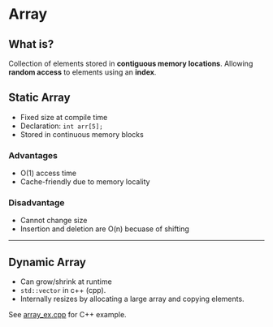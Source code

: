 # Array 

## What is?
Collection of elements stored in **contiguous memory locations**.
Allowing **random access** to elements using an **index**.

## Static Array
- Fixed size at compile time
- Declaration: `int arr[5];`
- Stored in continuous memory blocks 

### Advantages
- O(1) access time
- Cache-friendly due to memory locality

### Disadvantage
- Cannot change size
- Insertion and deletion are O(n) becuase of shifting

---

## Dynamic Array
- Can grow/shrink at runtime
- `std::vector` in c++ (cpp).
- Internally resizes by allocating a large array and copying elements.

See [array_ex.cpp](array/array_ex.cpp) for C++ example.